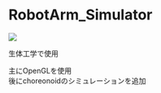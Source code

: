# RobotArm_Simulator
![](https://travis-ci.org/takayan660/RobotArm_Simulator.svg?branch=master)

生体工学で使用

主にOpenGLを使用<br>
後にchoreonoidのシミュレーションを追加
